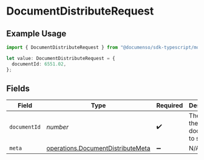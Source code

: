 # DocumentDistributeRequest

## Example Usage

```typescript
import { DocumentDistributeRequest } from "@documenso/sdk-typescript/models/operations";

let value: DocumentDistributeRequest = {
  documentId: 6551.02,
};
```

## Fields

| Field                                                                                  | Type                                                                                   | Required                                                                               | Description                                                                            |
| -------------------------------------------------------------------------------------- | -------------------------------------------------------------------------------------- | -------------------------------------------------------------------------------------- | -------------------------------------------------------------------------------------- |
| `documentId`                                                                           | *number*                                                                               | :heavy_check_mark:                                                                     | The ID of the document to send.                                                        |
| `meta`                                                                                 | [operations.DocumentDistributeMeta](../../models/operations/documentdistributemeta.md) | :heavy_minus_sign:                                                                     | N/A                                                                                    |
